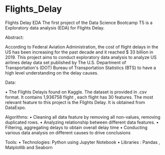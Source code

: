 # Flights_Delay
Flights Delay EDA
The first project of the Data Science Bootcamp T5 is a Exploratory data analysis (EDA) for Flights Delay.

Abstract:

According to Federal Aviation Administration, the cost of flight delays in the US has been increasing for the past decade and it reached $ 33 billion in 2019. This project aims to conduct exploratory data analysis to analyze US airlines delay data set published by The U.S. Department of Transportation's (DOT) Bureau of Transportation Statistics (BTS) to have a high level understanding on the delay causes.

Data:

• The Flights Delayis found on Kaggle. 
The dataset is provided in .csv format. It contains 1,936758 flight , each flight has 30 features. The most relevant feature to this project is the Flights Delay. It is obtained from DataExpo. 

Algorithms:
• Cleaning all data feature by removing all non-values, removing duplicated rows.
• Analyzing relationship between different data features.
• Filtering, aggregating delays to obtain overall delay time
• Conducting various data analysis on different causes to drive conclusions

Tools:
• Technologies: Python using Jupyter Notebook
• Libraries : Pandas , Matplotlib and Seaborn
